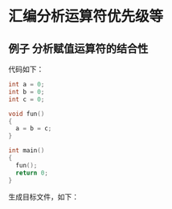 # 汇编分析运算符优先级等

## 例子 分析赋值运算符的结合性

代码如下：

```C
int a = 0;
int b = 0;
int c = 0;

void fun()
{
  a = b = c;
}

int main()
{
  fun();
  return 0;
}
```

生成目标文件，如下：

```C
```

